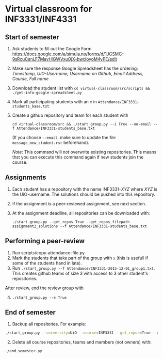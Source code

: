 Virtual classroom for INF3331/INF4331
=====================================

Start of semester
-----------------

1. Ask students to fill out the Google Form https://docs.google.com/a/simula.no/forms/d/1JGSMC-9sRcuCanLF7MavHlGWVxuOjX-bwcIoyoM4yPE/edit
2. Make sure the response Google Spreadsheet has the ordering: *Timestamp, UiO-Username, Username on Github, Email Address, Course, Full name*
3. Download the student list with `cd virtual-classroom/src/scripts && ./get-info-google-spreadsheet.py`
4. Mark all participating students with an `x` in `Attendance/INF3331-students_base.txt`
4. Create a github repository and team for each student with 

   `cd virtual-classroom/src && ./start_group.py --i True --no-email --f Attendance/INF3331-students_base.txt`

   (If you choose `--email`, make sure to update the file `message_new_student.rst` beforehand).
   
   *Note*: This command will *not* overwrite existing repositories. This means that you can execute this command again if new students join the course.

Assignments
-----------
1. Each student has a repository with the name INF3331-*XYZ* where *XYZ* is the UiO-username. The solutions should be pushed into this repository.
2. If the assignment is a peer-reviewed assignment, see next section.
3. At the assignment deadline, all repositories can be downloaded with:

   `./start_group.py --get_repos True --get_repos_filepath assignment2_solutions --f Attendance/INF3331-students_base.txt`
   

Performing a peer-review
------------------------
1. Run scripts/copy-attendance-file.py. 
2. Mark the students that take part of the group with `x` (this is usefull if some of the students hand in late).
3. Run `./start_group.py --f Attendance/INF3331-2015-12-01_group1.txt`. This creates github teams of size 3 with access to 3 other student's repositories. 

After review, end the review group with

4. `./start_group.py --e True`

End of semester
---------------

1. Backup all repositories. For example:

```bash
./start_group.py --university=UiO --course=INF3331 --get_repos=True --get_repos_filepath=../repos_2015
```

2. Delete all course repositories, teams and members (not owners) with:

```bash
./end_semester.py
```
